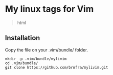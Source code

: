 # My linux tags for Vim

>html


## Installation

Copy the file on your .vim/bundle/ folder.


```
mkdir -p .vim/bundle/mylivim
cd .vim/bundle/
git clone https://github.com/brnfra/mylivim.git

```

